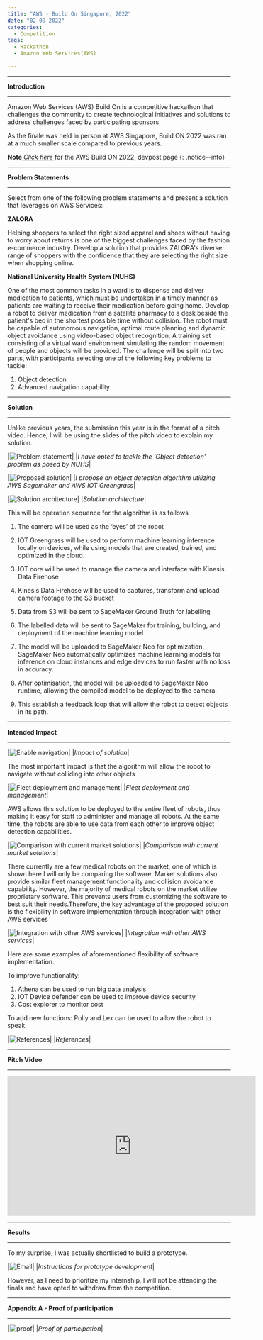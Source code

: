 ```yaml
---
title: "AWS - Build On Singapore, 2022"
date: "02-09-2022"
categories:
  - Competition
tags:
  - Hackathon
  - Amazon Web Services(AWS)

---
```


***

<strong>Introduction</strong>

***
Amazon Web Services (AWS) Build On is a competitive hackathon that challenges the community to create technological initiatives and solutions to address challenges faced by participating sponsors

As the finale was held in person at AWS Singapore, Build ON 2022 was ran at a much smaller scale compared to previous years.

**Note**<cite><a href="https://aws-build-on-2022.devpost.com/"> Click here </a></cite>for the AWS Build ON 2022, devpost page
{: .notice--info}

***

<strong>Problem Statements</strong>

***

Select from one of the following problem statements and present a solution that leverages on AWS Services:

<strong>ZALORA</strong>

Helping shoppers to select the right sized apparel and shoes without having to worry about returns is one of the biggest challenges faced by the fashion e-commerce industry. Develop a solution that provides ZALORA's diverse range of shoppers with the confidence that they are selecting the right size when shopping online.

<strong>National University Health System (NUHS)</strong>

One of the most common tasks in a ward is to dispense and deliver medication to patients, which must be undertaken in a timely manner as patients are waiting to receive their medication before going home. Develop a robot to deliver medication from a satellite pharmacy to a desk beside the patient's bed in the shortest possible time without collision. The robot must be capable of autonomous navigation, optimal route planning and dynamic object avoidance using video-based object recognition. A training set consisting of a virtual ward environment simulating the random movement of people and objects will be provided. The challenge will be split into two parts, with participants selecting one of the following key problems to tackle:

1. Object detection
2. Advanced navigation capability

***

<strong>Solution</strong>

***

Unlike previous years, the submission this year is in the format of a pitch video. Hence, I will be using the slides of the pitch video to explain my solution.

|![Problem statement](/assets/images/Hackathon-AWS-BO-2022/Slide3.PNG)|
|<em>I have opted to tackle the 'Object detection' problem as posed by NUHS</em>|

|![Proposed solution](/assets/images/Hackathon-AWS-BO-2022/Slide4.PNG)|
|<em>I propose an object detection algorithm utilizing AWS Sagemaker and AWS IOT Greengrass</em>|

|![Solution architecture](/assets/images/Hackathon-AWS-BO-2022/Slide6.PNG)|
|<em>Solution architecture</em>|

This will be operation sequence for the algorithm is as follows

1. The camera will be used as the ‘eyes’ of the robot

2. IOT Greengrass will be used to perform machine learning inference locally on devices, while using models that are created, trained, and optimized in the cloud. 

3. IOT core will be used to manage the camera and interface with Kinesis Data Firehose

4. Kinesis Data Firehose will be used to captures, transform and upload camera footage to the S3 bucket

5. Data from S3 will be sent to SageMaker Ground Truth for labelling

6. The labelled data will be sent to SageMaker for training, building, and deployment of the machine learning model

7. The model will be uploaded to SageMaker Neo for optimization. SageMaker Neo automatically optimizes machine learning models for inference on cloud instances and edge devices to run faster with no loss in accuracy.

8. After optimisation, the model will be uploaded to SageMaker Neo runtime, allowing the compiled model to be deployed to the camera.

9. This establish a feedback loop that will allow the robot to detect objects in its path.

***

<strong>Intended Impact</strong>

***

|![Enable navigation](/assets/images/Hackathon-AWS-BO-2022/Slide8.PNG)|
|<em>Impact of solution</em>|

The most important impact is that the algorithm will allow the robot to navigate without colliding into other objects

|![Fleet deployment and management](/assets/images/Hackathon-AWS-BO-2022/Slide9.PNG)|
|<em>Fleet deployment and management</em>|

AWS allows this solution to be deployed to the entire fleet of robots, thus making it easy for staff to administer and manage all robots. At the same time, the robots are able to use data from each other to improve object detection capabilities.


|![Comparison with current market solutions](/assets/images/Hackathon-AWS-BO-2022/Slide10.PNG)|
|<em>Comparison with current market solutions</em>|

There currently are a few medical robots on the market, one of which is shown here.I will only be comparing the software. Market solutions also provide similar fleet management functionality and collision avoidance capability. However, the majority of medical robots on the market utilize proprietary software. This prevents users from customizing the software to best suit their needs.Therefore, the key advantage of the proposed solution is the flexibility in software implementation through integration with other AWS services

|![Integration with other AWS services](/assets/images/Hackathon-AWS-BO-2022/Slide11.PNG)|
|<em>Integration with other AWS services</em>|

Here are some examples of aforementioned flexibility of software implementation.

To improve functionality:
1. Athena can be used to run big data analysis
2. IOT Device defender can be used to improve device security
3. Cost explorer to monitor cost

To add new functions:
Polly and Lex can be used to allow the robot to speak.

|![References](/assets/images/Hackathon-AWS-BO-2022/Slide13.PNG)|
|<em>References</em>|

***

<strong>Pitch Video</strong>

***

<iframe width="560" height="315" src="https://www.youtube.com/embed/BbHyT9OMDUY" title="YouTube video player" frameborder="0" allow="accelerometer; autoplay; clipboard-write; encrypted-media; gyroscope; picture-in-picture" allowfullscreen></iframe>

***

<strong>Results</strong>

***

To my surprise, I was actually shortlisted to build a prototype.

|![Email](/assets/images/Hackathon-AWS-BO-2022/Shortlist.png)|
|<em>Instructions for prototype development</em>|

However, as I need to prioritize my internship, I will not be attending the finals and have opted to withdraw from the competition.

***

<strong>Appendix A - Proof of participation </strong>

***

|![proof](/assets/images/Hackathon-AWS-BO-2022/AWS_BO-2022_cert.png)|
|<em>Proof of participation</em>|